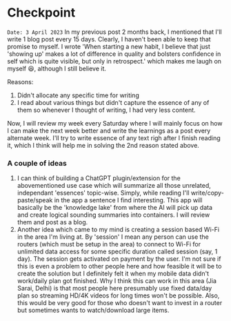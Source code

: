# Checkpoint

`Date: 3 April 2023`
In my previous post 2 months back, I mentioned that I'll write 1 blog post every 15 days. Clearly, I haven't been able to keep that promise to myself. I wrote 
'When starting a new habit, I believe that just 'showing up' makes a lot of difference in quality and bolsters confidence in self which is quite visible, 
but only in retrospect.' which makes me laugh on myself :laughing:, although I still believe it. 

Reasons:
1. Didn't allocate any specific time for writing
2. I read about various things but didn't capture the essence of any of them so whenever I thought of writing, I had very less content.

Now, I will review my week every Saturday where I will mainly focus on how I can make the next week better and write the learnings as a post every alternate week.
I'll try to write essence of any text righ after I finish reading it, which I think will help me in solving the 2nd reason stated above. 

### A couple of ideas
1. I can think of building a ChatGPT plugin/extension for the abovementioned use case which will summarize all those unrelated, independant 'essences' topic-wise. 
Simply, while reading I'll write/copy-paste/speak in the app a sentence I find interesting. This app will basically be the 'knowledge lake' from where the AI will pick 
up data and create logical sounding summaries into containers. I will review them and post as a blog. 
2. Another idea which came to my mind is creating a session based Wi-Fi in the area I'm living at. By 'session' I mean any person can use the routers (which must 
be setup in the area) to connect to Wi-Fi for unlimited data access for some specific duration called session (say, 1 day). The session gets activated on payment
by the user. I'm not sure if this is even a problem to other people here and how feasible it will be to create the solution but I definitely felt it when my mobile data didn't work/daily plan got finished.
Why I think this can work in this area (Jia Sarai, Delhi) is that most people here presumably use fixed data/day plan so streaming HD/4K videos for long times won't be possible.
Also, this would be very good for those who doesn't want to invest in a router but sometimes wants to watch/download large items.
